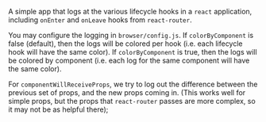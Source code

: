 A simple app that logs at the various lifecycle hooks in a `react` application,
including `onEnter` and `onLeave` hooks from `react-router`.

You may configure the logging in `browser/config.js`. If `colorByComponent` is false (default),
then the logs will be colored per hook (i.e. each lifecycle hook will have the same color).
If `colorByComponent` is true, then the logs will be colored by component (i.e. each log for
the same component will have the same color).

For `componentWillReceiveProps`, we try to log out the difference between the previous set of props,
and the new props coming in. (This works well for simple props, but the props that `react-router`
passes are more complex, so it may not be as helpful there);
